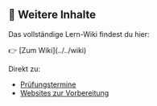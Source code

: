## 📖 Weitere Inhalte

Das vollständige Lern-Wiki findest du hier:  
</h1>👉 [Zum Wiki](../../wiki)</h1>

Direkt zu:
- [Prüfungstermine](../../wiki/Prüfungstermine)
- [Websites zur Vorbereitung](../../wiki/Websites-zur-Vorbereitung)
